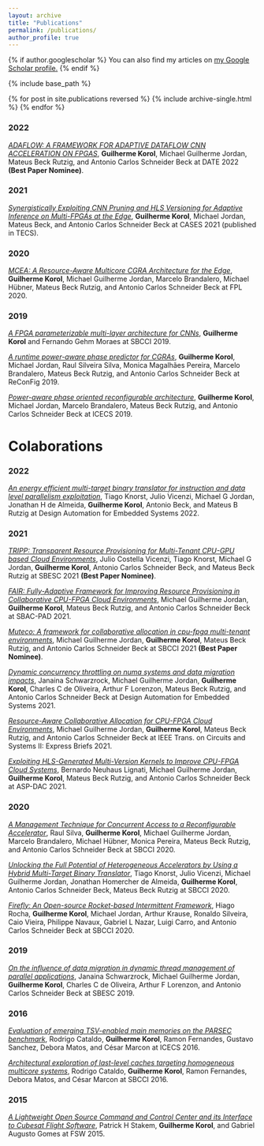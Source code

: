 ```yaml
---
layout: archive
title: "Publications"
permalink: /publications/
author_profile: true
---
```


{% if author.googlescholar %}
  You can also find my articles on <u><a href="{{author.googlescholar}}">my Google Scholar profile</a>.</u>
{% endif %}

{% include base_path %}

{% for post in site.publications reversed %}
  {% include archive-single.html %}
{% endfor %}

### 2022
*[ADAFLOW: A FRAMEWORK FOR ADAPTIVE DATAFLOW CNN ACCELERATION ON FPGAS]()*, **Guilherme Korol**, Michael Guilherme Jordan, Mateus Beck Rutzig, and Antonio Carlos Schneider Beck at DATE 2022 **(Best Paper Nominee)**.

### 2021
*[Synergistically Exploiting CNN Pruning and HLS Versioning for Adaptive Inference on Multi-FPGAs at the Edge](https://dl.acm.org/doi/abs/10.1145/3476990)*, **Guilherme Korol**, Michael Jordan, Mateus Beck, and Antonio Carlos Schneider Beck at CASES 2021 (published in TECS).

### 2020
*[MCEA: A Resource-Aware Multicore CGRA Architecture for the Edge](https://ieeexplore.ieee.org/abstract/document/9221626)*, **Guilherme Korol**, Michael Guilherme Jordan, Marcelo Brandalero, Michael Hübner, Mateus Beck Rutzig, and Antonio Carlos Schneider Beck at FPL 2020.

### 2019
*[A FPGA parameterizable multi-layer architecture for CNNs](https://ieeexplore.ieee.org/abstract/document/8862024)*, **Guilherme Korol** and Fernando Gehm Moraes at SBCCI 2019.

*[A runtime power-aware phase predictor for CGRAs]()*, **Guilherme Korol**, Michael Jordan, Raul Silveira Silva, Monica Magalhães Pereira, Marcelo Brandalero, Mateus Beck Rutzig, and Antonio Carlos Schneider Beck at ReConFig 2019.

*[Power-aware phase oriented reconfigurable architecture](https://ieeexplore.ieee.org/abstract/document/8965011)*, **Guilherme Korol**, Michael Jordan, Marcelo Brandalero, Mateus Beck Rutzig, and Antonio Carlos Schneider Beck at ICECS 2019.

# Colaborations

### 2022
*[An energy efficient multi-target binary translator for instruction and data level parallelism exploitation]()*, Tiago Knorst, Julio Vicenzi, Michael G Jordan, Jonathan H de Almeida, **Guilherme Korol**, Antonio Beck, and Mateus B Rutzig at Design Automation for Embedded Systems 2022.

### 2021
*[TRIPP: Transparent Resource Provisioning for Multi-Tenant CPU-GPU based Cloud Environments](https://ieeexplore.ieee.org/abstract/document/9628223)*, Julio Costella Vicenzi, Tiago Knorst, Michael G Jordan, **Guilherme Korol**, Antonio Carlos Schneider Beck, and Mateus Beck Rutzig at SBESC 2021 **(Best Paper Nominee)**.

*[FAIR: Fully-Adaptive Framework for Improving Resource Provisioning in Collaborative CPU-FPGA Cloud Environments](https://ieeexplore.ieee.org/abstract/document/9651648)*, Michael Guilherme Jordan, **Guilherme Korol**, Mateus Beck Rutzig, and Antonio Carlos Schneider Beck at SBAC-PAD 2021.

*[Muteco: A framework for collaborative allocation in cpu-fpga multi-tenant environments](https://ieeexplore.ieee.org/abstract/document/9529992)*, Michael Guilherme Jordan, **Guilherme Korol**, Mateus Beck Rutzig, and Antonio Carlos Schneider Beck at SBCCI 2021 **(Best Paper Nominee)**.

*[Dynamic concurrency throttling on numa systems and data migration impacts](https://link.springer.com/article/10.1007/s10617-020-09243-5)*, Janaina Schwarzrock, Michael Guilherme Jordan, **Guilherme Korol**, Charles C de Oliveira, Arthur F Lorenzon, Mateus Beck Rutzig, and Antonio Carlos Schneider Beck at Design Automation for Embedded Systems
2021.

*[Resource-Aware Collaborative Allocation for CPU-FPGA Cloud Environments](https://ieeexplore.ieee.org/abstract/document/9380748)*, Michael Guilherme Jordan, **Guilherme Korol**, Mateus Beck Rutzig, and Antonio Carlos Schneider Beck at IEEE Trans. on Circuits and Systems II: Express Briefs 2021.

*[Exploiting HLS-Generated Multi-Version Kernels to Improve CPU-FPGA Cloud Systems](https://ieeexplore.ieee.org/abstract/document/9371546)*, Bernardo Neuhaus Lignati, Michael Guilherme Jordan, **Guilherme Korol**, Mateus Beck Rutzig, and Antonio Carlos Schneider Beck at ASP-DAC 2021.

### 2020
*[A Management Technique for Concurrent Access to a Reconfigurable Accelerator](https://ieeexplore.ieee.org/abstract/document/9189927)*, Raul Silva, **Guilherme Korol**, Michael Guilherme Jordan, Marcelo Brandalero, Michael Hübner, Monica Pereira, Mateus Beck Rutzig, and Antonio Carlos Schneider Beck at SBCCI 2020.

*[Unlocking the Full Potential of Heterogeneous Accelerators by Using a Hybrid Multi-Target Binary Translator](https://ieeexplore.ieee.org/abstract/document/9189922)*, Tiago Knorst, Julio Vicenzi, Michael Guilherme Jordan, Jonathan Homercher de Almeida, **Guilherme Korol**, Antonio Carlos Schneider Beck, Mateus Beck Rutzig at SBCCI 2020.

*[Firefly: An Open-source Rocket-based Intermittent Framework](https://ieeexplore.ieee.org/abstract/document/9189926)*, Hiago Rocha, **Guilherme Korol**, Michael Jordan, Arthur Krause, Ronaldo Silveira, Caio Vieira, Philippe Navaux, Gabriel L Nazar, Luigi Carro, and Antonio Carlos Schneider Beck at SBCCI 2020.

### 2019
*[On the influence of data migration in dynamic thread management of parallel applications](https://ieeexplore.ieee.org/abstract/document/9046096)*, Janaina Schwarzrock, Michael Guilherme Jordan, **Guilherme Korol**, Charles C de Oliveira, Arthur F Lorenzon, and Antonio Carlos Schneider Beck at SBESC 2019.

### 2016
*[Evaluation of emerging TSV-enabled main memories on the PARSEC benchmark](https://ieeexplore.ieee.org/abstract/document/7841219/)*, Rodrigo Cataldo, **Guilherme Korol**, Ramon Fernandes, Gustavo Sanchez, Debora Matos, and César Marcon at ICECS 2016.

*[Architectural exploration of last-level caches targeting homogeneous multicore systems](https://ieeexplore.ieee.org/abstract/document/7724050)*, Rodrigo Cataldo, **Guilherme Korol**, Ramon Fernandes, Debora Matos, and César Marcon at SBCCI 2016.

### 2015
*[A Lightweight Open Source Command and Control Center and its Interface to Cubesat Flight Software](https://www.researchgate.net/profile/Pat-Stakem/publication/341381668_A_Lightweight_Open_Source_Command_and_Control_Center_and_its_Interface_to_Cubesat_Flight_Software/links/5ebd7750299bf1c09abc033a/A-Lightweight-Open-Source-Command-and-Control-Center-and-its-Interface-to-Cubesat-Flight-Software.pdf)*, Patrick H Stakem, **Guilherme Korol**, and Gabriel Augusto Gomes at FSW 2015.
